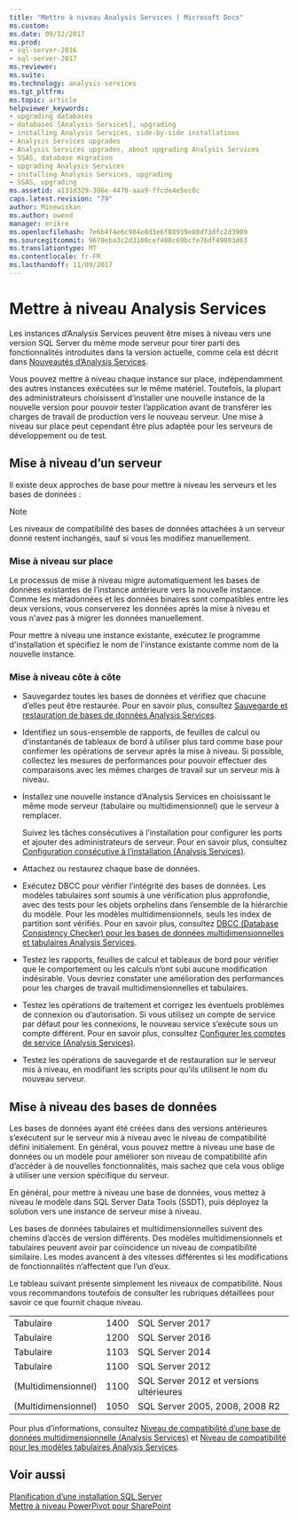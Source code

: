 ```yaml
---
title: "Mettre à niveau Analysis Services | Microsoft Docs"
ms.custom: 
ms.date: 09/12/2017
ms.prod:
- sql-server-2016
- sql-server-2017
ms.reviewer: 
ms.suite: 
ms.technology: analysis-services
ms.tgt_pltfrm: 
ms.topic: article
helpviewer_keywords:
- upgrading databases
- databases [Analysis Services], upgrading
- installing Analysis Services, side-by-side installations
- Analysis Services upgrades
- Analysis Services upgrades, about upgrading Analysis Services
- SSAS, database migration
- upgrading Analysis Services
- installing Analysis Services, upgrading
- SSAS, upgrading
ms.assetid: a131d329-386e-4470-aaa9-ffcde4e5ec0c
caps.latest.revision: "79"
author: Minewiskan
ms.author: owend
manager: erikre
ms.openlocfilehash: 7e6b4f4e6c984e8d3e6f88939e88d73dfc2d3909
ms.sourcegitcommit: 9678eba3c2d3100cef408c69bcfe76df49803d63
ms.translationtype: MT
ms.contentlocale: fr-FR
ms.lasthandoff: 11/09/2017
---
```

# <a name="upgrade-analysis-services"></a>Mettre à niveau Analysis Services
  Les instances d’Analysis Services peuvent être mises à niveau vers une version SQL Server du même mode serveur pour tirer parti des fonctionnalités introduites dans la version actuelle, comme cela est décrit dans [Nouveautés d’Analysis Services](../../analysis-services/what-s-new-in-analysis-services.md).  
  
 Vous pouvez mettre à niveau chaque instance sur place, indépendamment des autres instances exécutées sur le même matériel. Toutefois, la plupart des administrateurs choisissent d’installer une nouvelle instance de la nouvelle version pour pouvoir tester l’application avant de transférer les charges de travail de production vers le nouveau serveur. Une mise à niveau sur place peut cependant être plus adaptée pour les serveurs de développement ou de test.  
  
## <a name="server-upgrade"></a>Mise à niveau d’un serveur  
 Il existe deux approches de base pour mettre à niveau les serveurs et les bases de données :  
  
> [!NOTE]
> Les niveaux de compatibilité des bases de données attachées à un serveur donné restent inchangés, sauf si vous les modifiez manuellement.
   
  
### <a name="in-place-upgrade"></a>Mise à niveau sur place  
 Le processus de mise à niveau migre automatiquement les bases de données existantes de l’instance antérieure vers la nouvelle instance. Comme les métadonnées et les données binaires sont compatibles entre les deux versions, vous conserverez les données après la mise à niveau et vous n'avez pas à migrer les données manuellement.  
  
 Pour mettre à niveau une instance existante, exécutez le programme d'installation et spécifiez le nom de l'instance existante comme nom de la nouvelle instance.  
  
### <a name="side-by-side-upgrade"></a>Mise à niveau côte à côte  
  
-   Sauvegardez toutes les bases de données et vérifiez que chacune d’elles peut être restaurée. Pour en savoir plus, consultez [Sauvegarde et restauration de bases de données Analysis Services](../../analysis-services/multidimensional-models/backup-and-restore-of-analysis-services-databases.md).  
  
-   Identifiez un sous-ensemble de rapports, de feuilles de calcul ou d’instantanés de tableaux de bord à utiliser plus tard comme base pour confirmer les opérations de serveur après la mise à niveau. Si possible, collectez les mesures de performances pour pouvoir effectuer des comparaisons avec les mêmes charges de travail sur un serveur mis à niveau.  
  
-   Installez une nouvelle instance d’Analysis Services en choisissant le même mode serveur (tabulaire ou multidimensionnel) que le serveur à remplacer. 
  
     Suivez les tâches consécutives à l’installation pour configurer les ports et ajouter des administrateurs de serveur. Pour en savoir plus, consultez [Configuration consécutive à l’installation &#40;Analysis Services&#41;](../../analysis-services/instances/post-install-configuration-analysis-services.md).  
  
-   Attachez ou restaurez chaque base de données.  
  
-   Exécutez DBCC pour vérifier l’intégrité des bases de données. Les modèles tabulaires sont soumis à une vérification plus approfondie, avec des tests pour les objets orphelins dans l’ensemble de la hiérarchie du modèle. Pour les modèles multidimensionnels, seuls les index de partition sont vérifiés. Pour en savoir plus, consultez [DBCC &#40;Database Consistency Checker&#41; pour les bases de données multidimensionnelles et tabulaires Analysis Services](../../analysis-services/instances/database-consistency-checker-dbcc-for-analysis-services.md).  
  
-   Testez les rapports, feuilles de calcul et tableaux de bord pour vérifier que le comportement ou les calculs n’ont subi aucune modification indésirable. Vous devriez constater une amélioration des performances pour les charges de travail multidimensionnelles et tabulaires.  
  
-   Testez les opérations de traitement et corrigez les éventuels problèmes de connexion ou d’autorisation. Si vous utilisez un compte de service par défaut pour les connexions, le nouveau service s’exécute sous un compte différent. Pour en savoir plus, consultez [Configurer les comptes de service &#40;Analysis Services&#41;](../../analysis-services/instances/configure-service-accounts-analysis-services.md).  
  
-   Testez les opérations de sauvegarde et de restauration sur le serveur mis à niveau, en modifiant les scripts pour qu’ils utilisent le nom du nouveau serveur.  
  
## <a name="database-upgrade"></a>Mise à niveau des bases de données  
 Les bases de données ayant été créées dans des versions antérieures s’exécutent sur le serveur mis à niveau avec le niveau de compatibilité défini initialement. En général, vous pouvez mettre à niveau une base de données ou un modèle pour améliorer son niveau de compatibilité afin d’accéder à de nouvelles fonctionnalités, mais sachez que cela vous oblige à utiliser une version spécifique du serveur.  
  
 En général, pour mettre à niveau une base de données, vous mettez à niveau le modèle dans SQL Server Data Tools (SSDT), puis déployez la solution vers une instance de serveur mise à niveau.
  
 Les bases de données tabulaires et multidimensionnelles suivent des chemins d’accès de version différents. Des modèles multidimensionnels et tabulaires peuvent avoir par coïncidence un niveau de compatibilité similaire.  Les modes avancent à des vitesses différentes si les modifications de fonctionnalités n’affectent que l’un d’eux.  
  
 Le tableau suivant présente simplement les niveaux de compatibilité. Nous vous recommandons toutefois de consulter les rubriques détaillées pour savoir ce que fournit chaque niveau.  
  
||||  
|-|-|-|  
|Tabulaire|1400|SQL Server 2017|
|Tabulaire|1200|SQL Server 2016|  
|Tabulaire|1103|SQL Server 2014|  
|Tabulaire|1100|SQL Server 2012|  
|(Multidimensionnel)|1100|SQL Server 2012 et versions ultérieures|  
|(Multidimensionnel)|1050|SQL Server 2005, 2008, 2008 R2|  
  
 Pour plus d’informations, consultez [Niveau de compatibilité d’une base de données multidimensionnelle &#40;Analysis Services&#41;](../../analysis-services/multidimensional-models/compatibility-level-of-a-multidimensional-database-analysis-services.md) et [Niveau de compatibilité pour les modèles tabulaires Analysis Services](../../analysis-services/tabular-models/compatibility-level-for-tabular-models-in-analysis-services.md).  
  
## <a name="see-also"></a>Voir aussi  
 [Planification d’une installation SQL Server](../../sql-server/install/planning-a-sql-server-installation.md)   
 [Mettre à niveau PowerPivot pour SharePoint](../../database-engine/install-windows/upgrade-power-pivot-for-sharepoint.md)   
  
  
